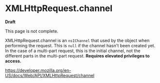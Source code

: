 XMLHttpRequest.channel
======================

**Draft**

This page is not complete.

XMLHttpRequest.channel is an `nsIChannel` that used by the object when performing the request. This is `null` if the channel hasn't been created yet. In the case of a multi-part request, this is the initial channel, not the different parts in the multi-part request. **Requires elevated privileges to access.**

<a href="https://developer.mozilla.org/en-US/docs/Web/API/XMLHttpRequest/channel" class="_attribution-link">https://developer.mozilla.org/en-US/docs/Web/API/XMLHttpRequest/channel</a>
